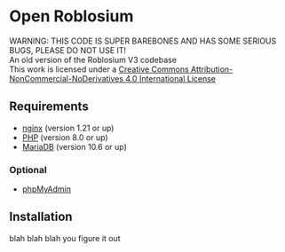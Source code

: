 # Open Roblosium
WARNING: THIS CODE IS SUPER BAREBONES AND HAS SOME SERIOUS BUGS, PLEASE DO NOT USE IT!  
An old version of the Roblosium V3 codebase  
This work is licensed under a [Creative Commons Attribution-NonCommercial-NoDerivatives 4.0 International License](http://creativecommons.org/licenses/by-nc-nd/4.0/)
## Requirements
- [nginx](https://nginx.org/en/download.html) (version 1.21 or up)
- [PHP](https://www.php.net/downloads) (version 8.0 or up)
- [MariaDB](https://mariadb.org/download/) (version 10.6 or up)
### Optional
- [phpMyAdmin](https://www.phpmyadmin.net/downloads/)
## Installation
blah blah blah you figure it out
